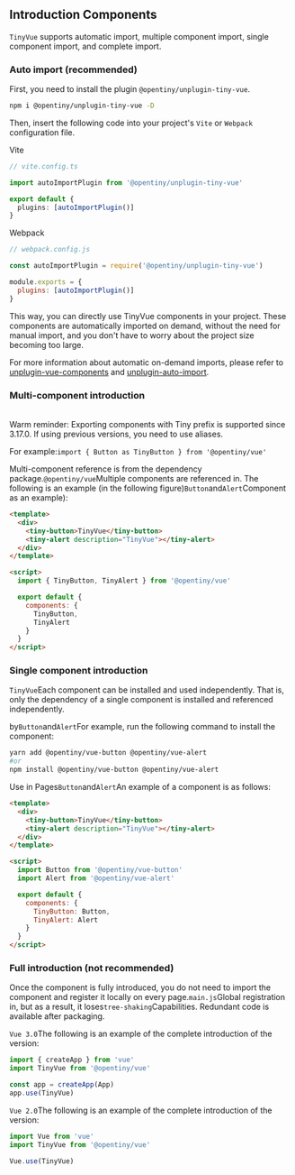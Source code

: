 <!--anchor:on-->

## Introduction Components

`TinyVue` supports automatic import, multiple component import, single component import, and complete import.

### Auto import (recommended)

First, you need to install the plugin `@opentiny/unplugin-tiny-vue`.

```bash
npm i @opentiny/unplugin-tiny-vue -D
```

Then, insert the following code into your project's `Vite` or `Webpack` configuration file.

Vite

```ts
// vite.config.ts

import autoImportPlugin from '@opentiny/unplugin-tiny-vue'

export default {
  plugins: [autoImportPlugin()]
}
```

Webpack

```js
// webpack.config.js

const autoImportPlugin = require('@opentiny/unplugin-tiny-vue')

module.exports = {
  plugins: [autoImportPlugin()]
}
```

This way, you can directly use TinyVue components in your project. These components are automatically imported on demand, without the need for manual import, and you don't have to worry about the project size becoming too large.

For more information about automatic on-demand imports, please refer to [unplugin-vue-components](https://github.com/antfu/unplugin-vue-components) and [unplugin-auto-import](https://github.com/antfu/unplugin-auto-import).

### Multi-component introduction

<div class="tip custom-block">
<br />
Warm reminder: Exporting components with Tiny prefix is ​​supported since 3.17.0. If using previous versions, you need to use aliases.
<br />
<p>For example:<code>import { Button as TinyButton } from '@opentiny/vue'</code></p>
</div>

Multi-component reference is from the dependency package.`@opentiny/vue`Multiple components are referenced in. The following is an example (in the following figure)`Button`and`Alert`Component as an example):

```html
<template>
  <div>
    <tiny-button>TinyVue</tiny-button>
    <tiny-alert description="TinyVue"></tiny-alert>
  </div>
</template>

<script>
  import { TinyButton, TinyAlert } from '@opentiny/vue'

  export default {
    components: {
      TinyButton,
      TinyAlert
    }
  }
</script>
```

### Single component introduction

`TinyVue`Each component can be installed and used independently. That is, only the dependency of a single component is installed and referenced independently.

by`Button`and`Alert`For example, run the following command to install the component:

```bash
yarn add @opentiny/vue-button @opentiny/vue-alert
#or
npm install @opentiny/vue-button @opentiny/vue-alert
```

Use in Pages`Button`and`Alert`An example of a component is as follows:

```html
<template>
  <div>
    <tiny-button>TinyVue</tiny-button>
    <tiny-alert description="TinyVue"></tiny-alert>
  </div>
</template>

<script>
  import Button from '@opentiny/vue-button'
  import Alert from '@opentiny/vue-alert'

  export default {
    components: {
      TinyButton: Button,
      TinyAlert: Alert
    }
  }
</script>
```

### Full introduction (not recommended)

Once the component is fully introduced, you do not need to import the component and register it locally on every page.`main.js`Global registration in, but as a result, it loses`tree-shaking`Capabilities. Redundant code is available after packaging.

`Vue 3.0`The following is an example of the complete introduction of the version:

```js
import { createApp } from 'vue'
import TinyVue from '@opentiny/vue'

const app = createApp(App)
app.use(TinyVue)
```

`Vue 2.0`The following is an example of the complete introduction of the version:

```js
import Vue from 'vue'
import TinyVue from '@opentiny/vue'

Vue.use(TinyVue)
```
